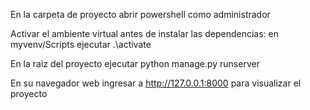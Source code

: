 En la carpeta de proyecto abrir powershell como administrador

Activar el ambiente virtual antes de instalar las dependencias: en myvenv/Scripts ejecutar .\activate

En la raiz del proyecto ejecutar python manage.py runserver

En su navegador web ingresar a http://127.0.0.1:8000 para visualizar el proyecto
